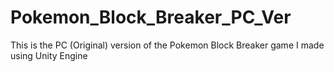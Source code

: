 # Pokemon_Block_Breaker_PC_Ver
 This is the PC (Original) version of the Pokemon Block Breaker game I made using Unity Engine
